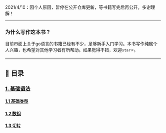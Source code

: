 2021/4/10：因个人原因，暂停在公开仓库更新，等书籍写完后再公开，多谢理解！

---

### 为什么写作这本书？

目前市面上关于go语言的书籍已经有不少，足够新手入门学习。本书写作纯属个人兴趣，也希望对其他学习者有所帮助。如果觉得不错，欢迎`star`⭐。

---------
## 📖 目录

### [1. 基础语法]()
#### [1.1 基础类型](book/1.1-basictype.md)
#### [1.2 数组](智能主义.md)
#### [1.3 切片](智能主义.md)